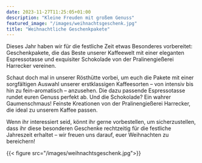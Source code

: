 ```yaml
---
date: 2023-11-27T11:25:05+01:00
description: "Kleine Freuden mit großem Genuss"
featured_image: "/images/weihnachtsgeschenk.jpg"
title: "Weihnachtliche Geschenkpakete"
---
```


Dieses Jahr haben wir für die festliche Zeit etwas Besonderes vorbereitet:
Geschenkpakete, die das Beste unserer Kaffeewelt mit einer eleganten Espressotasse und exquisiter Schokolade von der Pralinengießerei Harrecker vereinen.

Schaut doch mal in unserer Rösthütte vorbei, um euch die Pakete mit einer sorgfältigen Auswahl unserer erstklassigen Kaffeesorten – von intensiv bis hin zu fein-aromatisch – anzusehen.
Die dazu passende Espressotasse rundet euren Genuss perfekt ab.
Und die Schokolade?
Ein wahrer Gaumenschmaus!
Feinste Kreationen von der Pralinengießerei Harrecker, die ideal zu unserem Kaffee passen.

Wenn ihr interessiert seid, könnt ihr gerne vorbestellen, um sicherzustellen, dass ihr diese besonderen Geschenke rechtzeitig für die festliche Jahreszeit erhaltet – wir freuen uns darauf, euer Weihnachten zu bereichern!

{{< figure src="/images/weihnachtsgeschenk.jpg">}}

